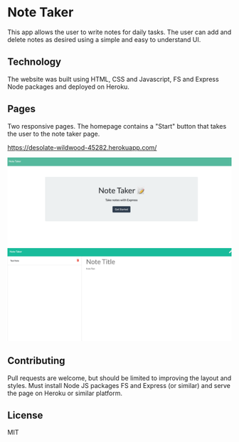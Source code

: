 # Note Taker
This app allows the user to write notes for daily tasks. The user can add and delete notes as desired using a simple and easy to understand UI.

## Technology

The website was built using HTML, CSS and Javascript, FS and Express Node packages and deployed on Heroku. 

## Pages

Two responsive pages. The homepage contains a "Start" button that takes the user to the note taker page.

https://desolate-wildwood-45282.herokuapp.com/

![Note Taker Homepage](assets/hp.png)
![Note Taker Notes Page](assets/notes.png)

## Contributing

Pull requests are welcome, but should be limited to improving the layout and styles. Must install Node JS packages FS and Express (or similar) and serve the page on Heroku or similar platform. 

## License

MIT

